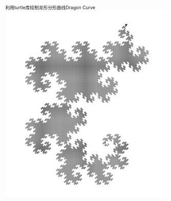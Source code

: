 利用turtle库绘制龙形分形曲线Dragon Curve
![image](https://github.com/INDY1412/DragonCurveFractal/blob/master/dargonCurve.PNG)
